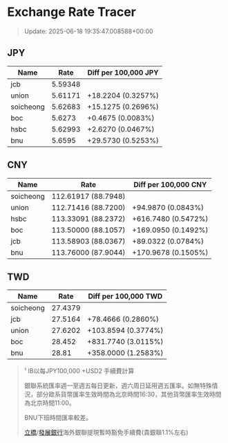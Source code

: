 # Exchange Rate Tracer

> Update: 2025-06-18 19:35:47.008588+00:00

## JPY

| Name      |    Rate | Diff per 100,000 JPY   |
|-----------|---------|------------------------|
| jcb       | 5.59348 |                        |
| union     | 5.61171 | +18.2204 (0.3257%)     |
| soicheong | 5.62683 | +15.1275 (0.2696%)     |
| boc       | 5.6273  | +0.4675 (0.0083%)      |
| hsbc      | 5.62993 | +2.6270 (0.0467%)      |
| bnu       | 5.6595  | +29.5730 (0.5253%)     |

## CNY

| Name      | Rate                | Diff per 100,000 CNY   |
|-----------|---------------------|------------------------|
| soicheong | 112.61917	(88.7948) |                        |
| union     | 112.71416	(88.7200) | +94.9870 (0.0843%)     |
| hsbc      | 113.33091	(88.2372) | +616.7480 (0.5472%)    |
| boc       | 113.50000	(88.1057) | +169.0950 (0.1492%)    |
| jcb       | 113.58903	(88.0367) | +89.0322 (0.0784%)     |
| bnu       | 113.76000	(87.9044) | +170.9678 (0.1505%)    |

## TWD

| Name      |    Rate | Diff per 100,000 TWD   |
|-----------|---------|------------------------|
| soicheong | 27.4379 |                        |
| jcb       | 27.5164 | +78.4666 (0.2860%)     |
| union     | 27.6202 | +103.8594 (0.3774%)    |
| boc       | 28.452  | +831.7740 (3.0115%)    |
| bnu       | 28.81   | +358.0000 (1.2583%)    |


> ¹ IB以每JPY100,000 +USD2 手續費計算
>
> 銀聯系統匯率週一至週五每日更新，週六周日延用週五匯率。如無特殊情況，部分歐系貨幣匯率生效時間為北京時間16:30，其他貨幣匯率生效時間為北京時間11:00。
>
> BNU下班時間匯率較差。
>
> [立橋](https://www.wlbank.com.mo/uploads/ueditor/file/20181211/1544536513900230.pdf)/[發展銀行](https://www.mdb.com.mo/Service_Charges_20230728.pdf)海外銀聯提現暫時豁免手續費(貴銀聯1.1%左右)

